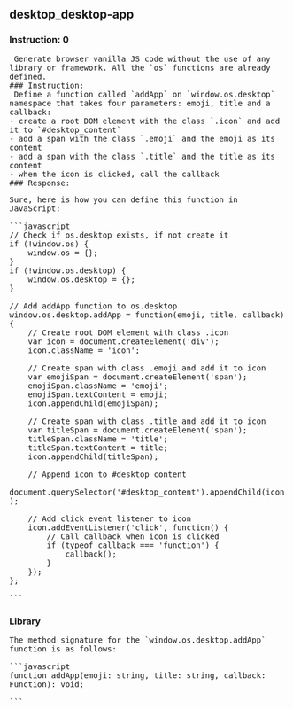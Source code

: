 ## desktop_desktop-app
### Instruction: 0
<pre style='text-wrap: wrap'> Generate browser vanilla JS code without the use of any library or framework. All the `os` functions are already defined.
### Instruction:
 Define a function called `addApp` on `window.os.desktop` namespace that takes four parameters: emoji, title and a callback:
- create a root DOM element with the class `.icon` and add it to `#desktop_content`
- add a span with the class `.emoji` and the emoji as its content
- add a span with the class `.title` and the title as its content
- when the icon is clicked, call the callback 
### Response:
</pre>
<pre style='text-wrap: wrap'>Sure, here is how you can define this function in JavaScript:

```javascript
// Check if os.desktop exists, if not create it
if (!window.os) {
    window.os = {};
}
if (!window.os.desktop) {
    window.os.desktop = {};
}

// Add addApp function to os.desktop
window.os.desktop.addApp = function(emoji, title, callback) {
    // Create root DOM element with class .icon
    var icon = document.createElement('div');
    icon.className = 'icon';
    
    // Create span with class .emoji and add it to icon
    var emojiSpan = document.createElement('span');
    emojiSpan.className = 'emoji';
    emojiSpan.textContent = emoji;
    icon.appendChild(emojiSpan);
    
    // Create span with class .title and add it to icon
    var titleSpan = document.createElement('span');
    titleSpan.className = 'title';
    titleSpan.textContent = title;
    icon.appendChild(titleSpan);
    
    // Append icon to #desktop_content
    document.querySelector('#desktop_content').appendChild(icon);
    
    // Add click event listener to icon
    icon.addEventListener('click', function() {
        // Call callback when icon is clicked
        if (typeof callback === 'function') {
            callback();
        }
    });
};

```</pre>
### Library
<pre style='text-wrap: wrap'>The method signature for the `window.os.desktop.addApp` function is as follows:

```javascript
function addApp(emoji: string, title: string, callback: Function): void;

```</pre>
